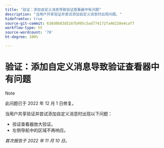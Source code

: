 ```yaml
---
title: "验证：添加自定义消息导致验证查看器中有问题"
description: "当用户共享验证并尝试添加自定义消息时出现问题。"
hidefromtoc: true
source-git-commit: 638d0b83d516fb995c5ad774172fa46210e4caf7
workflow-type: ht
source-wordcount: '78'
ht-degree: 100%

---
```



# 验证：添加自定义消息导致验证查看器中有问题

<!--This is on both the WF and WFP TOCs-->

>[!NOTE]
>
>此问题已于 2022 年 12 月 1 日修复。

当用户共享验证并尝试添加自定义消息时出现以下问题：

* 验证查看器放大验证。
* 左侧导航中的区域不再响应。

_首次报告于 2022 年 11 月 10 日。_

